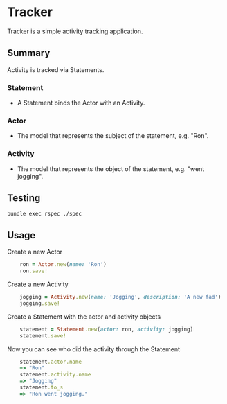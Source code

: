 # Tracker

Tracker is a simple activity tracking application.

## Summary

Activity is tracked via Statements.

### Statement

- A Statement binds the Actor with an Activity.

### Actor

- The model that represents the subject of the statement, e.g. "Ron".

### Activity

- The model that represents the object of the statement, e.g. "went jogging".

## Testing

`bundle exec rspec ./spec`

## Usage

Create a new Actor

````ruby
    ron = Actor.new(name: 'Ron')
    ron.save!
````

Create a new Activity

````ruby
    jogging = Activity.new(name: 'Jogging', description: 'A new fad')
    jogging.save!
````

Create a Statement with the actor and activity objects

````ruby
    statement = Statement.new(actor: ron, activity: jogging)
    statement.save!
````

Now you can see who did the activity through the Statement

````ruby
    statement.actor.name
    => "Ron"
    statement.activity.name
    => "Jogging"
    statement.to_s
    => "Ron went jogging."
````
